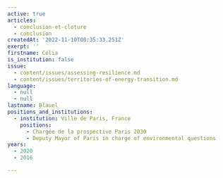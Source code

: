 ```yaml
---
active: true
articles:
  - conclusion-et-cloture
  - conclusion
createdAt: '2022-11-10T08:35:33.251Z'
exerpt: ''
firstname: Célia
is_institution: false
issue:
  - content/issues/assessing-resilience.md
  - content/issues/territories-of-energy-transition.md
language:
  - null
  - null
lastname: Blauel
positions_and_institutions:
  - institution: Ville de Paris, France
    positions:
      - Chargée de la prospective Paris 2030
      - Deputy Mayor of Paris in charge of environmental questions
years:
  - 2020
  - 2016

---
```

